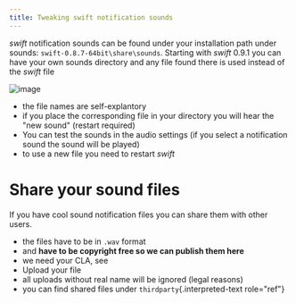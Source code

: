 ```yaml
---
title: Tweaking swift notification sounds
---
```


*swift* notification sounds can be found under your installation path
under sounds: `swift-0.8.7-64bit\share\sounds`. Starting with *swift*
0.9.1 you can have your own sounds directory and any file found there is
used instead of the *swift* file

![image](http://img.swift-project.org/notificationpage.png)

-   the file names are self-explantory
-   if you place the corresponding file in your directory you will hear
    the \"new sound\" (restart required)
-   You can test the sounds in the audio settings (if you select a
    notification sound the sound will be played)
-   to use a new file you need to restart *swift*

Share your sound files
======================

If you have cool sound notification files you can share them with other
users.

-   the files have to be in `.wav` format
-   and **have to be copyright free so we can publish them here**
-   we need your CLA, see
-   Upload your file
-   all uploads without real name will be ignored (legal reasons)
-   you can find shared files under `thirdparty`{.interpreted-text
    role="ref"}
